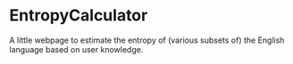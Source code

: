 # EntropyCalculator

A little webpage to estimate the entropy of (various subsets of) the English language based on user knowledge.
